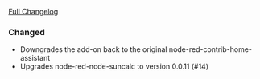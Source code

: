 [Full Changelog][changelog]

### Changed

- Downgrades the add-on back to the original node-red-contrib-home-assistant
- Upgrades node-red-node-suncalc to version 0.0.11 (#14)

[changelog]: https://github.com/hassio-addons/addon-node-red/compare/v0.3.1...v0.4.0
